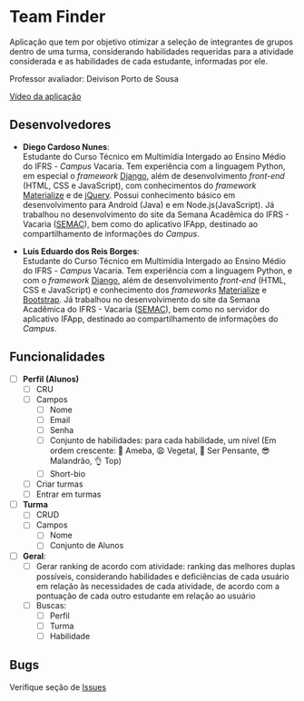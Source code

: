 # Team Finder

Aplicação que tem por objetivo otimizar a seleção de integrantes de grupos dentro de uma turma, considerando habilidades requeridas para a atividade considerada e as habilidades de cada estudante, informadas por ele.

Professor avaliador: Deivison Porto de Sousa

[Vídeo da aplicação](https://youtu.be/peFsXs294Nk)
## Desenvolvedores

- **Diego Cardoso Nunes**: \
Estudante do Curso Técnico em Multimídia Intergado ao Ensino Médio do IFRS - _Campus_ Vacaria. Tem experiência com a linguagem Python, em especial o _framework_ [Django](https://www.djangoproject.com/), além de desenvolvimento _front-end_ (HTML, CSS e JavaScript), com conhecimentos do _framework_ [Materialize](https://materializecss.com/) e de [jQuery](https://jquery.com/). Possui conhecimento básico em desenvolvimento para Android (Java) e em Node.js(JavaScript). Já trabalhou no desenvolvimento do site da Semana Acadêmica do IFRS - Vacaria ([SEMAC](http://semac.vacaria.ifrs.edu.br)), bem como do aplicativo IFApp, destinado ao compartilhamento de informações do _Campus_. 

- **Luís Eduardo dos Reis Borges**: \
Estudante do Curso Técnico em Multimídia Intergado ao Ensino Médio do IFRS - _Campus_ Vacaria. Tem experiência com a linguagem Python, e com o _framework_ [Django](https://www.djangoproject.com/), além de desenvolvimento _front-end_ (HTML, CSS e JavaScript) e conhecimento dos _frameworks_ [Materialize](https://materializecss.com/) e [Bootstrap](https://getbootstrap.com/). Já trabalhou no desenvolvimento do site da Semana Acadêmica do IFRS - Vacaria ([SEMAC](http://semac.vacaria.ifrs.edu.br)), bem como no servidor do aplicativo IFApp, destinado ao compartilhamento de informações do _Campus_. 

## Funcionalidades
- [ ] **Perfil (Alunos)**
  - [ ] CRU
  - [ ] Campos
    - [ ] Nome
    - [ ] Email
    - [ ] Senha
    - [ ] Conjunto de habilidades: para cada habilidade, um nível (Em ordem crescente: 🦠 Ameba, 😩 Vegetal, 🤔 Ser Pensante, 😎 Malandrão, 👌 Top)
    - [ ] Short-bio
  - [ ] Criar turmas
  - [ ] Entrar em turmas

- [ ] **Turma**
  - [ ] CRUD
  - [ ] Campos
    - [ ] Nome
    - [ ] Conjunto de Alunos

- [ ] **Geral**:
  - [ ] Gerar ranking de acordo com atividade: ranking das melhores duplas possíveis, considerando habilidades e deficiências de cada usuário em relação às necessidades de cada atividade, de acordo com a pontuação de cada outro estudante em relação ao usuário
  - [ ] Buscas:
    - [ ] Perfil
    - [ ] Turma
    - [ ] Habilidade

## Bugs
Verifique seção de [Issues](https://github.com/ifrs-alunos/team_finder/issues)
